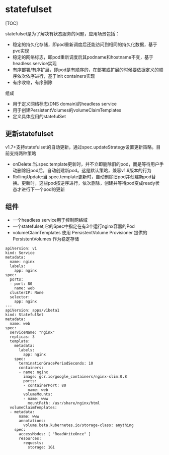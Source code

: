 # statefulset

[TOC]

statefulset是为了解决有状态服务的问题，应用场景包括：
- 稳定的持久化存储，即pod重新调度后还能访问到相同的持久化数据，基于pvc实现
- 稳定的网络标志，即pod重新调度后其podname和hostname不变，基于headless service实现
- 有序部署/有序扩展，即pod是有顺序的，在部署或扩展的时候要依据定义的顺序依次依序进行，基于init containers实现
- 有序收缩，有序删除

组成
- 用于定义网络标志(DNS domain)的headless service
- 用于创建PersistentVolumes的volumeClaimTemplates
- 定义具体应用的statefulSet
    
## 更新statefulset
v1.7+支持statefulset的自动更新，通过spec.updateStrategy设置更新策略。目前支持两种策略
- onDelete:当.spec.template更新时，并不立即删除旧的pod，而是等待用户手动删除旧pod后，自动创建新pod。这是默认策略，兼容v1.6版本的行为
- RollingUpdate:当.spec.template更新时，自动删除旧pod并创建新pod替换。更新时，这些pod按逆序进行，依次删除，创建并等待pod变成ready状态才进行下一个pod的更新

## 组件
- 一个headless service用于控制网络域
- 一个statefulset,它的Spec中指定在有3个运行nginx容器的Pod
- volumeClaimTemplates 使用 PersistentVolume Provisioner 提供的 PersistentVolumes 作为稳定存储
```
apiVersion: v1
kind: Service
metadata:
  name: nginx
  labels:
    app: nginx
spec:
  ports:
  - port: 80
    name: web
  clusterIP: None
  selector:
    app: nginx
---
apiVersion: apps/v1beta1
kind: StatefulSet
metadata:
  name: web
spec:
  serviceName: "nginx"
  replicas: 3
  template:
    metadata:
      labels:
        app: nginx
    spec:
      terminationGracePeriodSeconds: 10
      containers:
      - name: nginx
        image: gcr.io/google_containers/nginx-slim:0.8
        ports:
        - containerPort: 80
          name: web
        volumeMounts:
        - name: www
          mountPath: /usr/share/nginx/html
  volumeClaimTemplates:
  - metadata:
      name: www
      annotations:
        volume.beta.kubernetes.io/storage-class: anything
    spec:
      accessModes: [ "ReadWriteOnce" ]
      resources:
        requests:
          storage: 1Gi
```
